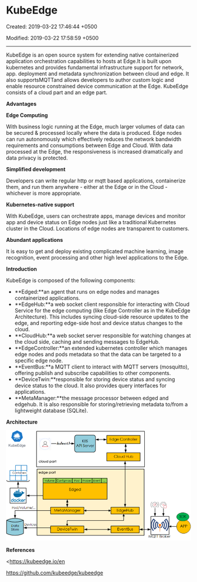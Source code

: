# KubeEdge

Created: 2019-03-22 17:46:44 +0500

Modified: 2019-03-22 17:58:59 +0500

---

KubeEdge is an open source system for extending native containerized application orchestration capabilities to hosts at Edge.It is built upon kubernetes and provides fundamental infrastructure support for network, app. deployment and metadata synchronization between cloud and edge. It also supportsMQTTand allows developers to author custom logic and enable resource constrained device communication at the Edge. KubeEdge consists of a cloud part and an edge part.



**Advantages**

**Edge Computing**

With business logic running at the Edge, much larger volumes of data can be secured & processed locally where the data is produced. Edge nodes can run autonomously which effectively reduces the network bandwidth requirements and consumptions between Edge and Cloud. With data processed at the Edge, the responsiveness is increased dramatically and data privacy is protected.

**Simplified development**

Developers can write regular http or mqtt based applications, containerize them, and run them anywhere - either at the Edge or in the Cloud - whichever is more appropriate.

**Kubernetes-native support**

With KubeEdge, users can orchestrate apps, manage devices and monitor app and device status on Edge nodes just like a traditional Kubernetes cluster in the Cloud. Locations of edge nodes are transparent to customers.

**Abundant applications**

It is easy to get and deploy existing complicated machine learning, image recognition, event processing and other high level applications to the Edge.



**Introduction**

KubeEdge is composed of the following components:
-   **Edged:**an agent that runs on edge nodes and manages containerized applications.
-   **EdgeHub:**a web socket client responsible for interacting with Cloud Service for the edge computing (like Edge Controller as in the KubeEdge Architecture). This includes syncing cloud-side resource updates to the edge, and reporting edge-side host and device status changes to the cloud.
-   **CloudHub:**a web socket server responsible for watching changes at the cloud side, caching and sending messages to EdgeHub.
-   **EdgeController:**an extended kubernetes controller which manages edge nodes and pods metadata so that the data can be targeted to a specific edge node.
-   **EventBus:**a MQTT client to interact with MQTT servers (mosquitto), offering publish and subscribe capabilities to other components.
-   **DeviceTwin:**responsible for storing device status and syncing device status to the cloud. It also provides query interfaces for applications.
-   **MetaManager:**the message processor between edged and edgehub. It is also responsible for storing/retrieving metadata to/from a lightweight database (SQLite).



**Architecture**

![KubeEdge Containers docker Pod/VoIume/.. cloud part edge part Volume Configmap Pod Prober Event Edged Data Store MetaManager Devices Devi ceTwin Edge Controller Cloud Hub EdgeHub EventBus App ](../../media/DevOps-Kubernetes-KubeEdge-image1.png)





**References**

<https://kubeedge.io/en

<https://github.com/kubeedge/kubeedge>


